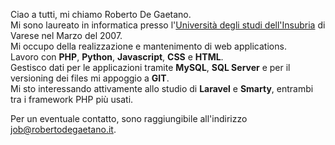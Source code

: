 
Ciao a tutti, mi chiamo Roberto De Gaetano.<br />
Mi sono laureato in informatica presso l'<a href="https://www.uninsubria.it/" target="_blank">Università degli studi dell'Insubria</a> di Varese nel Marzo del 2007.<br />
Mi occupo della realizzazione e mantenimento di web applications.<br />
Lavoro con <b>PHP</b>, <b>Python</b>, <b>Javascript</b>, <b>CSS</b> e <b>HTML</b>.<br />
Gestisco dati per le applicazioni tramite <b>MySQL</b>, <b>SQL Server</b> e per il versioning dei files mi appoggio a <b>GIT</b>.<br />
Mi sto interessando attivamente allo studio di <b>Laravel</b> e <b>Smarty</b>, entrambi tra i framework PHP più usati.<br />

Per un eventuale contatto, sono raggiungibile all'indirizzo <a href='mailto:job@robertodegaetano.it'>job@robertodegaetano.it</a>.

